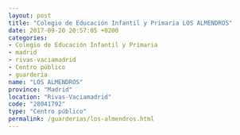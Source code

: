 ```yaml
---
layout: post
title: "Colegio de Educación Infantil y Primaria LOS ALMENDROS"
date: 2017-09-20 20:57:05 +0200
categories:
- Colegio de Educación Infantil y Primaria
- madrid
- rivas-vaciamadrid
- Centro público
- guarderia
name: "LOS ALMENDROS"
province: "Madrid"
location: "Rivas-Vaciamadrid"
code: "28041792"
type: "Centro público"
permalink: /guarderias/los-almendros.html
---
```

